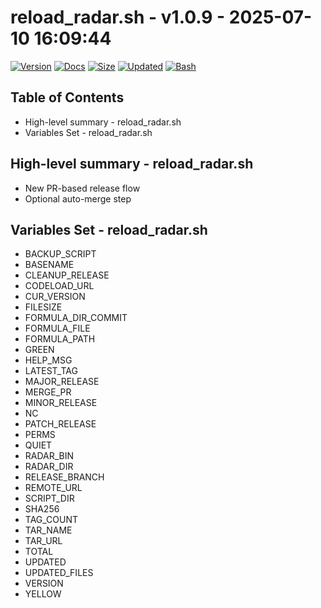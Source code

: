 # reload_radar.sh - v1.0.9 - 2025-07-10 16:09:44

[![Version](https://img.shields.io/badge/version-1.0.9-purple.svg)](./reload_radar.sh)
[![Docs](https://img.shields.io/badge/docs-generated-orange.svg)](./docs/reload_radar.md)
[![Size](https://img.shields.io/badge/size-12KB-yellow)](./reload_radar.sh)
[![Updated](https://img.shields.io/badge/updated-2025--07--10-blue)](./reload_radar.sh)
[![Bash](https://img.shields.io/badge/bash-5--2--21-red)](https://www.gnu.org/software/bash/)

## Table of Contents
- High-level summary - reload_radar.sh
- Variables Set - reload_radar.sh

## High-level summary - reload_radar.sh
- New PR-based release flow
- Optional auto-merge step

## Variables Set - reload_radar.sh
- BACKUP_SCRIPT
- BASENAME
- CLEANUP_RELEASE
- CODELOAD_URL
- CUR_VERSION
- FILESIZE
- FORMULA_DIR_COMMIT
- FORMULA_FILE
- FORMULA_PATH
- GREEN
- HELP_MSG
- LATEST_TAG
- MAJOR_RELEASE
- MERGE_PR
- MINOR_RELEASE
- NC
- PATCH_RELEASE
- PERMS
- QUIET
- RADAR_BIN
- RADAR_DIR
- RELEASE_BRANCH
- REMOTE_URL
- SCRIPT_DIR
- SHA256
- TAG_COUNT
- TAR_NAME
- TAR_URL
- TOTAL
- UPDATED
- UPDATED_FILES
- VERSION
- YELLOW
